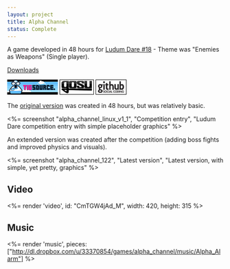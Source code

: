 ```yaml
---
layout: project
title: Alpha Channel
status: Complete
---
```



A game developed in 48 hours for [Ludum Dare #18](http://www.ludumdare.com/compo/ludum-dare-18/?action=rate&uid=2552) - Theme was "Enemies as Weapons" (Single player).

[Downloads](releases/)

[![TIGSource forum](/images/tigsource.png)](http://forums.tigsource.com/index.php?topic=23309.0 "TIGSource forum")
[![Gosu forum](/images/libgosu.png)](http://www.libgosu.org/cgi-bin/mwf/topic_show.pl?tid=453 "Gosu forum")
[![Github project](/images/github.png)](https://github.com/Spooner/alpha_channel "Github project")


The [original version] was created in 48 hours, but was relatively basic.

<%= screenshot "alpha_channel_linux_v1_1", "Competition entry", "Ludum Dare competition entry with simple placeholder graphics" %>

An extended version was created after the competition (adding boss fights and improved physics and visuals).

<%= screenshot "alpha_channel_122", "Latest version", "Latest version, with simple, yet pretty, graphics" %>

## Video

<%= render 'video', id: "CmTGW4jAd_M", width: 420, height: 315 %>

## Music

<%= render 'music', pieces: ["http://dl.dropbox.com/u/33370854/games/alpha_channel/music/Alpha_Alarm"] %>

[original version]: /2010/08/alpha-channel-v1_1/

